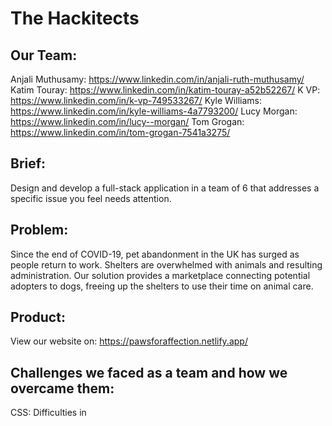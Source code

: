 # The Hackitects
## Our Team: 
 Anjali Muthusamy: https://www.linkedin.com/in/anjali-ruth-muthusamy/
 <br>
 Katim Touray: https://www.linkedin.com/in/katim-touray-a52b52267/
 K VP: https://www.linkedin.com/in/k-vp-749533267/
 Kyle Williams: https://www.linkedin.com/in/kyle-williams-4a7793200/
 Lucy Morgan: https://www.linkedin.com/in/lucy--morgan/
 Tom Grogan: https://www.linkedin.com/in/tom-grogan-7541a3275/




## Brief: 
Design and develop a full-stack application in a team of 6 that addresses a specific issue you feel needs attention. 

## Problem:
Since the end of COVID-19, pet abandonment in the UK has surged as people return to work. Shelters are overwhelmed with animals and resulting administration. Our solution provides a marketplace connecting potential adopters to dogs, freeing up the shelters to use their time on animal care.


## Product: 
View our website on: https://pawsforaffection.netlify.app/

## Challenges we faced as a team and how we overcame them: 

CSS: Difficulties in
